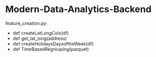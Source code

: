 # Modern-Data-Analytics-Backend

feature_creation.py:
- def createLatLongCols(df)
- def get_lat_long(address)
- def createHolidaysDaysoftheWeek(df)
- def TimeBasedRegrouping(parquet)